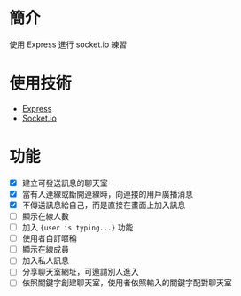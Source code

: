 # 簡介
使用 Express 進行 socket.io 練習

# 使用技術
- [Express](https://expressjs.com/zh-tw)
- [Socket.io](https://socket.io)

# 功能
- [x] 建立可發送訊息的聊天室
- [x] 當有人連線或斷開連線時，向連接的用戶廣播消息
- [x] 不傳送訊息給自己，而是直接在畫面上加入訊息
- [ ] 顯示在線人數
- [ ] 加入 `{user is typing...}` 功能
- [ ] 使用者自訂暱稱
- [ ] 顯示在線成員
- [ ] 加入私人訊息
- [ ] 分享聊天室網址，可邀請別人進入
- [ ] 依照關鍵字創建聊天室，使用者依照輸入的關鍵字配對聊天室
